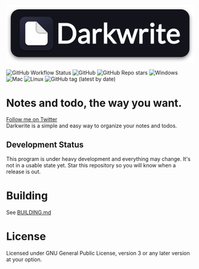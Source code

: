 ![Darkwrite Logo](res/readme.png)  
  
![GitHub Workflow Status](https://img.shields.io/github/actions/workflow/status/astudentinearth/darkwrite/tscheck.yml?label=tests&style=for-the-badge)
![GitHub](https://img.shields.io/github/license/astudentinearth/darkwrite?style=for-the-badge)
![GitHub Repo stars](https://img.shields.io/github/stars/astudentinearth/darkwrite?color=yellow&style=for-the-badge)
![Windows](https://img.shields.io/badge/-WINDOWS-blue?logo=windows11&style=for-the-badge)
![Mac](https://img.shields.io/badge/-mac-black?logo=apple&style=for-the-badge)
![Linux](https://img.shields.io/badge/-linux-gray?logo=linux&style=for-the-badge&logoColor=white)
![GitHub tag (latest by date)](https://img.shields.io/github/v/tag/astudentinearth/darkwrite?style=for-the-badge)
# Notes and todo, the way you want.
[Follow me on Twitter](https://twitter.com/codingwithburak)  
Darkwrite is a simple and easy way to organize your notes and todos.

## Development Status
This program is under heavy development and everything may change. It's not in a usable state yet. Star this repository so you will know when a release is out.

# Building
See [BUILDING.md](docs/BUILDING.md)

# License
Licensed under GNU General Public License, version 3 or any later version at your option.
